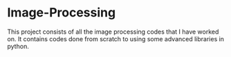 # Image-Processing
This project consists of all the image processing codes that I have worked on. It contains codes done from scratch to using some advanced libraries in python.
